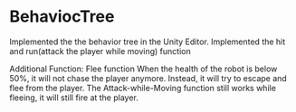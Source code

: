 # BehaviocTree

Implemented the the behavior tree in the Unity Editor.
Implemented the hit and run(attack the player while moving) function


Additional Function: Flee function
When the health of the robot is below 50%, it will not chase the player anymore. Instead, it will try to escape and flee from the player. 
The Attack-while-Moving function still works while fleeing, it will still fire at the player.

